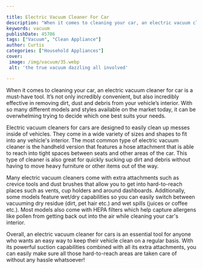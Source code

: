 ```yaml
---

title: Electric Vacuum Cleaner For Car
description: "When it comes to cleaning your car, an electric vacuum cleaner for car is a must-have tool. It’s not only incredibly convenient, b...see more detail"
keywords: vacuum
publishDate: 45706
tags: ["Vacuum", "Clean Appliance"]
author: Curtis
categories: ["Household Appliances"]
cover: 
 image: /img/vacuum/35.webp
 alt: 'the true vacuum dazzling all involved'

---
```


When it comes to cleaning your car, an electric vacuum cleaner for car is a must-have tool. It’s not only incredibly convenient, but also incredibly effective in removing dirt, dust and debris from your vehicle’s interior. With so many different models and styles available on the market today, it can be overwhelming trying to decide which one best suits your needs. 

Electric vacuum cleaners for cars are designed to easily clean up messes inside of vehicles. They come in a wide variety of sizes and shapes to fit into any vehicle's interior. The most common type of electric vacuum cleaner is the handheld version that features a hose attachment that is able to reach into tight spaces between seats and other areas of the car. This type of cleaner is also great for quickly sucking up dirt and debris without having to move heavy furniture or other items out of the way. 

Many electric vacuum cleaners come with extra attachments such as crevice tools and dust brushes that allow you to get into hard-to-reach places such as vents, cup holders and around dashboards. Additionally, some models feature wet/dry capabilities so you can easily switch between vacuuming dry residue (dirt, pet hair etc.) and wet spills (juices or coffee etc.). Most models also come with HEPA filters which help capture allergens like pollen from getting back out into the air while cleaning your car's interior. 

Overall, an electric vacuum cleaner for cars is an essential tool for anyone who wants an easy way to keep their vehicle clean on a regular basis. With its powerful suction capabilities combined with all its extra attachments, you can easily make sure all those hard-to-reach areas are taken care of without any hassle whatsoever!
